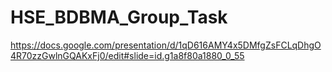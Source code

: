 # HSE_BDBMA_Group_Task
https://docs.google.com/presentation/d/1qD616AMY4x5DMfgZsFCLqDhgO4R70zzGwlnGQAKxFj0/edit#slide=id.g1a8f80a1880_0_55
